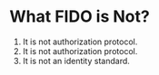 # What FIDO is Not?

1. It is not authorization protocol.
2. It is not authorization protocol.
3. It is not an identity standard.
